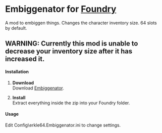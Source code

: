 # Embiggenator for [Foundry](https://www.foundry-game.com/)

A mod to embiggen things.
Changes the character inventory size. 64 slots by default.

## WARNING: Currently this mod is unable to decrease your inventory size after it has increased it.

#### Installation

1. **Download**  
Download [Embiggenator](https://github.com/erkle64/Embiggenator/releases).

2. **Install**  
Extract everything inside the zip into your Foundry folder.

#### Usage

Edit Config\\erkle64.Embiggenator.ini to change settings.

